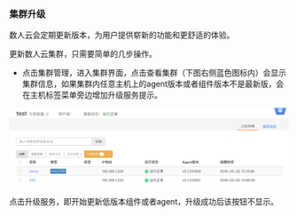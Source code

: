 ### 集群升级

数人云会定期更新版本，为用户提供崭新的功能和更舒适的体验。  

更新数人云集群，只需要简单的几步操作。

 *  点击集群管理，进入集群界面，点击查看集群（下图右侧蓝色图标内）会显示集群信息，如果集群内任意主机上的agent版本或者组件版本不是最新版，会在主机标签菜单旁边增加升级服务提示。
 
 ![集群升级](agentupdate.png)
 
 点击升级服务，即开始更新低版本组件或者agent，升级成功后该按钮不显示。
